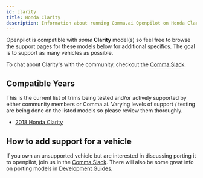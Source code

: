 ```yaml
---
id: clarity
title: Honda Clarity
description: Information about running Comma.ai Openpilot on Honda Clarity vehicles.
---
```


Openpilot is compatible with *some* **Clarity** model(s) so feel free to browse the support pages for these models below for additional specifics.
The goal is to support as many vehicles as possible.

To chat about Clarity's with the community, checkout the  [Comma Slack](https://slack.comma.ai).
## Compatible Years

This is the current list of trims being tested and/or actively supported by either community members or Comma.ai.
Varying levels of support / testing are being done on the listed models so please review them thoroughly.

* [2018 Honda Clarity](./honda//2018-honda-clarity.md)

## How to add support for a vehicle

If you own an unsupported vehicle but are interested in discussing porting it to openpilot, join us in the [Comma Slack](https://slack.comma.ai).
There will also be some great info on porting models in [Development Guides](../../development/guides/).

